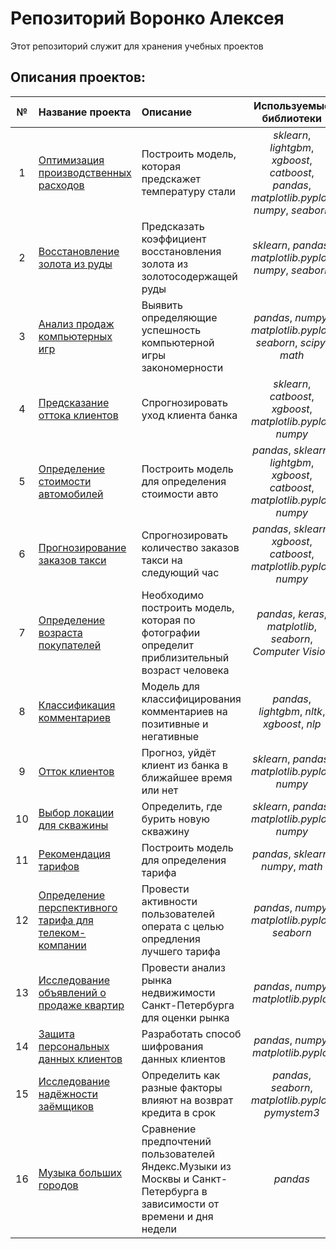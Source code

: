 # Репозиторий Воронко Алексея

Этот репозиторий служит для хранения учебных проектов

## Описания проектов:

| № |Название проекта | Описание | Используемые библиотеки | Компания | 
| :--: | :---------------------- | :---------------------- | :----------------------: |:---------------------- |
| 1 | [Оптимизация производственных расходов](recovery_gold_from_ore) | Построить модель, которая предскажет температуру стали | *sklearn*, *lightgbm*, *xgboost*, *catboost*, *pandas*, *matplotlib.pyplot*, *numpy*, *seaborn* | Яндекс.Практикум  |
| 2 | [Восстановление золота из руды](recovery_gold_from_ore) | Предсказать коэффициент восстановления золота из золотосодержащей руды | *sklearn*, *pandas*, *matplotlib.pyplot*, *numpy*, *seaborn* | Яндекс.Практикум  |
| 3 | [Анализ продаж компьютерных игр](analysis_sales_computer_games) | Выявить определяющие успешность компьютерной игры закономерности | *pandas*, *numpy*, *matplotlib.pyplot*, *seaborn*, *scipy*,  *math* | Яндекс.Практикум |
| 4 | [Предсказание оттока клиентов](prediction_churn_bank_customer) | Спрогнозировать уход клиента банка | *sklearn*, *catboost*, *xgboost*, *matplotlib.pyplot*, *numpy* | Школа глубокого обучения ФПМИ МФТИ |
| 5 | [Определение стоимости автомобилей](determination_cost_car) | Построить модель для определения стоимости авто | *pandas*, *sklearn*, *lightgbm*, *xgboost*, *catboost*, *matplotlib.pyplot*, *numpy* | Яндекс.Практикум |
| 6 | [Прогнозирование заказов такси](predicting_taxi_orders) | Спрогнозировать количество заказов такси на следующий час | *pandas*, *sklearn*, *xgboost*, *catboost*, *matplotlib.pyplot*, *numpy* | Яндекс.Практикум |
| 7 | [Определение возраста покупателей](determining_age_of_buyers) | Необходимо построить модель, которая по фотографии определит приблизительный возраст человека | *pandas*, *keras*, *matplotlib*, *seaborn*, *Computer Vision* | Яндекс.Практикум |
| 8 | [Классификация комментариев](comments_classification) | Модель для классифицирования комментариев на позитивные и негативные | *pandas*, *lightgbm*, *nltk*, *xgboost*, *nlp* | Яндекс.Практикум |
| 9 | [Отток клиентов](bank_customer_churn_prediction) | Прогноз, уйдёт клиент из банка в ближайшее время или нет | *sklearn*, *pandas*, *matplotlib.pyplot*, *numpy* | Яндекс.Практикум  |
| 10 | [Выбор локации для скважины](choosing_location_for_well) | Определить, где бурить новую скважину | *sklearn*, *pandas*, *matplotlib.pyplot*, *numpy* | Яндекс.Практикум |
| 11 | [Рекомендация тарифов](tariffs_recommendation) | Построить модель для определения тарифа | *pandas*, *sklearn*, *numpy*, *math* | Яндекс.Практикум |
| 12 | [Определение перспективного тарифа для телеком-компании](determination_of_promising_tariff) | Провести активности пользователей операта с целью опредления лучшего тарифа | *pandas*, *numpy*, *matplotlib.pyplot*, *seaborn* | Яндекс.Практикум |
| 13 | [Исследование объявлений о продаже квартир](research_of_apartments_ads_for_sales) | Провести анализ рынка недвижимости Санкт-Петербурга для оценки рынка | *pandas*, *numpy*, *matplotlib.pyplot* | Яндекс.Практикум |
| 14 | [Защита персональных данных клиентов](protection_personal_data_clients) | Разработать способ шифрования данных клиентов | *pandas*, *numpy*, *matplotlib.pyplot* | Яндекс.Практикум |
| 15 | [Исследование надёжности заёмщиков](borrower_beliability_research) | Определить как разные факторы влияют на возврат кредита в срок | *pandas*, *seaborn*, *matplotlib.pyplot*, *pymystem3* | Яндекс.Практикум |
| 16 | [Музыка больших городов](music_of_big_cities) | Сравнение предпочтений пользователей Яндекс.Музыки из Москвы и Санкт-Петербурга в зависимости от времени и дня недели| *pandas* | Яндекс.Практикум |

